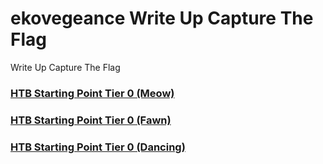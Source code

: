 # ekovegeance Write Up Capture The Flag 
Write Up Capture The Flag
### [HTB Starting Point Tier 0 (Meow)](https://writeup.ekovegeance.com/HTB%20Starting%20Poin%201%20[Meow]/)
### [HTB Starting Point Tier 0 (Fawn)](https://writeup.ekovegeance.com/HTB%20Starting%20Point%202%20[Fawn]/)
### [HTB Starting Point Tier 0 (Dancing)](https://writeup.ekovegeance.com/HTB%20Starting%20Point%203%20[Dancing]/)
